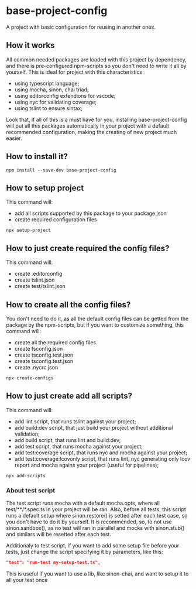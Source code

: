 # base-project-config

A project with basic configuration for reusing in another ones.

## How it works

All common needed packages are loaded with this project by dependency, and there is pre-configured npm-scripts so you don't need to write it all by yourself.
This is ideal for project with this characteristics:

* using typescript language;
* using mocha, sinon, chai triad;
* using editorconfig extendions for vscode;
* using nyc for validating coverage;
* using tslint to ensure sintax;

Look that, if all of this is a must have for you, installing base-project-config will put all this packages automatically in your project with a default recommended configuration, making the creating of new project much easier.

## How to install it?

```batch
npm install --save-dev base-project-config
```

## How to setup project

This command will:
* add all scripts supported by this package to your package.json
* create required configuration files

```batch
npx setup-project
```
## How to just create required the config files?

This command will:
* create .editorconfig
* create tslint.json
* create test/tslint.json

## How to create all the config files?

You don't need to do it, as all the default config files can be getted from the package by the npm-scripts, but if you want to customize something, this command will:
* create all the required config files
* create tsconfig.json
* create tsconfig.test.json
* create tsconfig.test.json
* create .nycrc.json

```batch
npx create-configs
```

## How to just create add all scripts?

This command will:
* add lint script, that runs tslint against your project;
* add build:dev script, that just build your project without additional validation;
* add build script, that runs lint and build:dev;
* add test script, that runs mocha against your project;
* add test:coverage script, that runs nyc and mocha against your project;
* add test:coverage:lcovonly script, that runs lint, nyc generating only lcov report and mocha agains your project (useful for pipelines);

```batch
npx add-scripts
```

### About test script

The test script runs mocha with a default mocha.opts, where all test/**/*.spec.ts in your project will be ran. Also, before all tests, this script runs a default setup where sinon.restore() is setted after each test case, so you don't have to do it by yourself.
It is recommended, so, to not use sinon.sandbox(), as no test will ran in parallel and mocks with sinon.stub() and similars will be resetted after each test.

Additionaly to test script, if you want to add some setup file before your tests, just change the script specifying it by parameters, like this:

```json
"test": "run-test my-setup-test.ts",
```

This is useful if you want to use a lib, like sinon-chai, and want to setup it to all your test once
